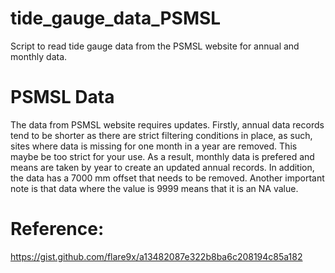 # tide_gauge_data_PSMSL
 Script to read tide gauge data from the PSMSL website for annual and monthly data. 

# PSMSL Data
The data from PSMSL website requires updates. Firstly, annual data records tend to be shorter as there are strict filtering conditions in place, as such, sites where data is missing for one month in a year are removed. This maybe be too strict for your use. As a result, monthly data is prefered and means are taken by year to create an updated annual records. In addition, the data has a 7000 mm offset that needs to be removed. Another important note is that data where the value is 9999 means that it is an NA value.
 
# Reference:  
https://gist.github.com/flare9x/a13482087e322b8ba6c208194c85a182
 
